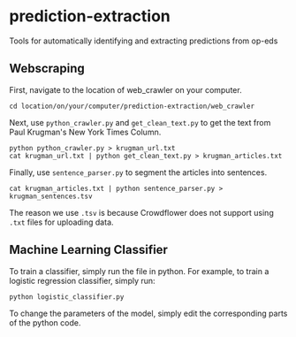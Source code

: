 # prediction-extraction
Tools for automatically identifying and extracting predictions from op-eds

## Webscraping 
First, navigate to the location of web_crawler on your computer. 
```
cd location/on/your/computer/prediction-extraction/web_crawler
```
Next, use `python_crawler.py` and `get_clean_text.py` to get the text from Paul Krugman's New York Times Column. 
```
python python_crawler.py > krugman_url.txt
cat krugman_url.txt | python get_clean_text.py > krugman_articles.txt
```
Finally, use `sentence_parser.py` to segment the articles into sentences.
```
cat krugman_articles.txt | python sentence_parser.py > krugman_sentences.tsv
```
The reason we use `.tsv` is because Crowdflower does not support using `.txt` files for uploading data.

## Machine Learning Classifier
To train a classifier, simply run the file in python. For example, to train a logistic regression classifier, simply run:
```
python logistic_classifier.py
```
To change the parameters of the model, simply edit the corresponding parts of the python code. 